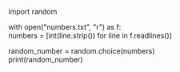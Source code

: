import random

with open("numbers.txt", "r") as f:  
    numbers = [int(line.strip()) for line in f.readlines()]

random_number = random.choice(numbers)  
print(random_number)  
